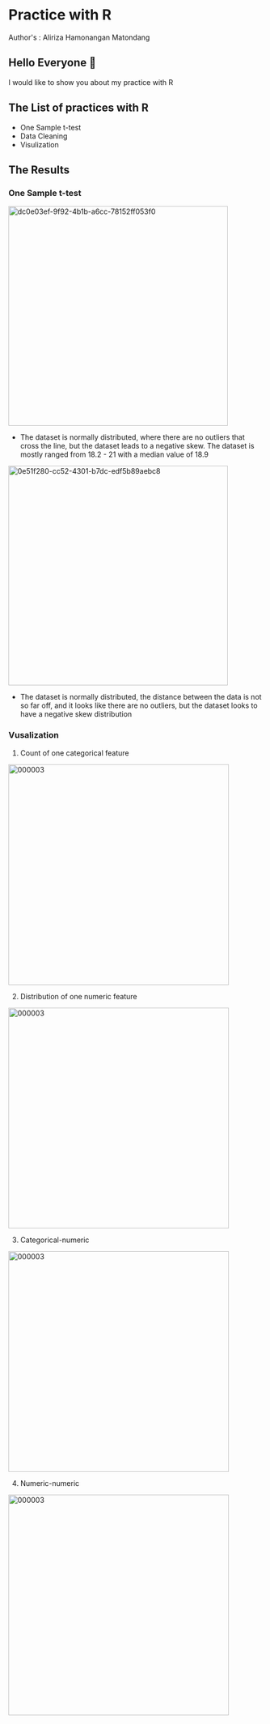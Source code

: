 # Practice with R

Author's : Aliriza Hamonangan Matondang

## Hello Everyone 👋
I would like to show you about my practice with R

## The List of practices with R 
- One Sample t-test
- Data Cleaning
- Visulization

## The Results
### One Sample t-test
<img width="434" alt="dc0e03ef-9f92-4b1b-a6cc-78152ff053f0" src="https://user-images.githubusercontent.com/92624520/161932519-7520d121-269d-41a5-a0b5-8b8975accb3c.png">

- The dataset is normally distributed, where there are no outliers that cross the line,
but the dataset leads to a negative skew. The dataset is mostly ranged from 18.2 - 21 with a median value of 18.9

<img width="434" alt="0e51f280-cc52-4301-b7dc-edf5b89aebc8" src="https://user-images.githubusercontent.com/92624520/161933065-9ea8bb03-dc7c-4f36-8c4e-642e70b6f4e1.png">

- The dataset is normally distributed, the distance between the data is not
so far off, and it looks like there are no outliers, but the dataset looks to have a negative skew distribution

### Vusalization
1. Count of one categorical feature
<img width="436" alt="000003" src="https://user-images.githubusercontent.com/92624520/161933984-6528c4b3-697d-4c81-a571-f00af8a270d9.png">

2. Distribution of one numeric feature
<img width="436" alt="000003" src="https://user-images.githubusercontent.com/92624520/161934599-65727311-4ee2-45b8-a4a3-ee55e5eacfc5.png">

3. Categorical-numeric
<img width="436" alt="000003" src="https://user-images.githubusercontent.com/92624520/161934777-8c74242a-1c43-4bb8-a5a2-f879e4a91de6.png">

4. Numeric-numeric
<img width="436" alt="000003" src="https://user-images.githubusercontent.com/92624520/161934941-f9954ab3-0e8c-42be-a6e8-1fe75dd72b08.png">


